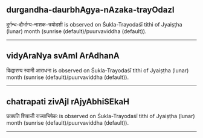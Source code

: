 ## durgandha-daurbhAgya-nAzaka-trayOdazI
दुर्गन्ध-दौर्भाग्य-नाशक-त्रयोदशी is observed on Śukla-Trayodaśī tithi of Jyaiṣṭha (lunar) month (sunrise (default)/puurvaviddha (default)).



---
## vidyAraNya svAmI ArAdhanA
विद्यारण्य स्वामी आराधना is observed on Śukla-Trayodaśī tithi of Jyaiṣṭha (lunar) month (sunrise (default)/puurvaviddha (default)).



---
## chatrapati zivAjI rAjyAbhiSEkaH
छत्रपति शिवाजी राज्याभिषेकः is observed on Śukla-Trayodaśī tithi of Jyaiṣṭha (lunar) month (sunrise (default)/puurvaviddha (default)).



---
